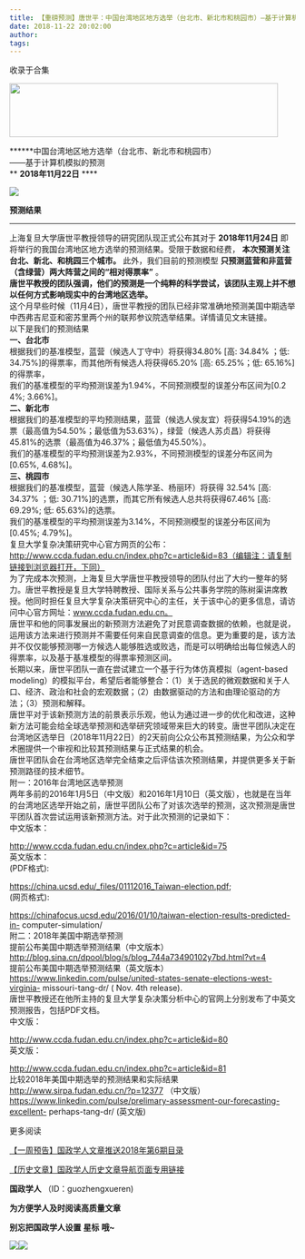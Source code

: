 ```yaml
---
title: 【重磅预测】唐世平：中国台湾地区地方选举（台北市、新北市和桃园市）—基于计算机模拟的预测
date: 2018-11-22 20:02:00
author: 
tags: 
---
```



收录于合集

<img src='/images/3503/2.gif' width='473' height='95' />

  

******中国台湾地区地方选举（台北市、新北市和桃园市）  
——基于计算机模拟的预测  
** **2018年11月22日** ****

![](/images/3503/3.jpeg)

 **预测结果**

  

 ****

上海复旦大学唐世平教授领导的研究团队现正式公布其对于 **2018年11月24日** 即将举行的我国台湾地区地方选举的预测结果。受限于数据和经费，
**本次预测关注台北、新北、和桃园三个城市。** 此外，我们目前的预测模型 **只预测蓝营和非蓝营（含绿营）两大阵营之间的“相对得票率”** 。  
 **唐世平教授的团队强调，他们的预测是一个纯粹的科学尝试，该团队主观上并不想以任何方式影响现实中的台湾地区选举。**  
这个月早些时候（11月4日），唐世平教授的团队已经非常准确地预测美国中期选举中西弗吉尼亚和密苏里两个州的联邦参议院选举结果。详情请见文末链接。  
以下是我们的预测结果  
 **一、台北市**  
根据我们的基准模型，蓝营（候选人丁守中）将获得34.80% [高: 34.84% ；低: 34.75%]的得票率，而其他所有候选人将获得65.20% [高:
65.25%；低: 65.16%]的得票率，  
我们的基准模型的平均预测误差为1.94%，不同预测模型的误差分布区间为[0.2 4%; 3.66%]。  
 **二、新北市**  
根据我们的基准模型的平均预测结果，蓝营（候选人侯友宜）将获得54.19%的选票（最高值为54.50%；最低值为53.63%），绿营（候选人苏贞昌）将获得45.81%的选票（最高值为46.37%；最低值为45.50%）。  
我们的基准模型的平均预测误差为2.93%，不同预测模型的误差分布区间为[0.65%, 4.68%]。  
 **三、桃园市**  
根据我们的基准模型，蓝营（候选人陈学圣、杨丽环）将获得 32.54% [高: 34.37% ；低:
30.71%]的选票，而其它所有候选人总共将获得67.46% [高: 69.29%; 低: 65.63%)的选票。  
我们的基准模型的平均预测误差为3.14%，不同预测模型的误差分布区间为[0.45%; 4.79%]。  
复旦大学复杂决策研究中心官方网页的公布：  
http://www.ccda.fudan.edu.cn/index.php?c=article&id=83（编辑注：请复制链接到浏览器打开，下同）  
为了完成本次预测，上海复旦大学唐世平教授领导的团队付出了大约一整年的努力。唐世平教授是复旦大学特聘教授、国际关系与公共事务学院的陈树渠讲席教授。他同时担任复旦大学复杂决策研究中心的主任，关于该中心的更多信息，请访问中心官方网址：www.ccda.fudan.edu.cn。  
唐世平和他的同事发展出的新预测方法避免了对民意调查数据的依赖，也就是说，运用该方法来进行预测并不需要任何来自民意调查的信息。更为重要的是，该方法并不仅仅能够预测哪一方候选人能够胜选或败选，而是可以明确给出每位候选人的得票率，以及基于基准模型的得票率预测区间。  
长期以来，唐世平团队一直在尝试建立一个基于行为体仿真模拟（agent-based
modeling）的模拟平台，希望后者能够整合：（1）关于选民的微观数据和关于人口、经济、政治和社会的宏观数据；（2）由数据驱动的方法和由理论驱动的方法；（3）预测和解释。  
唐世平对于该新预测方法的前景表示乐观，他认为通过进一步的优化和改进，这种新方法可能会给全球选举预测和选举研究领域带来巨大的转变。唐世平团队决定在台湾地区选举日（2018年11月22日）的2天前向公众公布其预测结果，为公众和学术圈提供一个审视和比较其预测结果与正式结果的机会。  
唐世平团队会在台湾地区选举完全结束之后评估该次预测结果，并提供更多关于新预测路径的技术细节。  
附一：2016年台湾地区选举预测  
两年多前的2016年1月5日（中文版）和2016年1月10日（英文版），也就是在当年的台湾地区选举开始之前，唐世平团队公布了对该次选举的预测，这次预测是唐世平团队首次尝试运用该新预测方法。对于此次预测的记录如下：  
中文版本：

http://www.ccda.fudan.edu.cn/index.php?c=article&id=75  
英文版本：  
(PDF格式):

https://china.ucsd.edu/_files/01112016_Taiwan-election.pdf;  
(网页格式):

https://chinafocus.ucsd.edu/2016/01/10/taiwan-election-results-predicted-in-
computer-simulation/  
附二：2018年美国中期选举预测  
提前公布美国中期选举预测结果（中文版本）  
http://blog.sina.cn/dpool/blog/s/blog_744a73490102y7bd.html?vt=4  
提前公布美国中期选举预测结果（英文版本）  
https://www.linkedin.com/pulse/united-states-senate-elections-west-virginia-
missouri-tang-dr/ ( Nov. 4th release).  
唐世平教授还在他所主持的复旦大学复杂决策分析中心的官网上分别发布了中英文预测报告，包括PDF文档。  
中文版：

http://www.ccda.fudan.edu.cn/index.php?c=article&id=80  
英文版：

http://www.ccda.fudan.edu.cn/index.php?c=article&id=81  
比较2018年美国中期选举的预测结果和实际结果  
http://www.sirpa.fudan.edu.cn/?p=12377 （中文版）  
https://www.linkedin.com/pulse/prelimary-assessment-our-forecasting-excellent-
perhaps-tang-dr/ (英文版)

  

  

更多阅读

[【一周预告】国政学人文章推送2018年第6期目录](http://mp.weixin.qq.com/s?__biz=MzI3MTYzMzE5Mw==&mid=2247487809&idx=1&sn=4437e6a71e49e302f0a35c6bd87f9a34&chksm=eb3f8f07dc480611eaf9af03a9945fadf78edac610c24ff2a4ecace810539c6a55372dcb4dcf&scene=21#wechat_redirect)  

[【历史文章】国政学人历史文章导航页面专用链接](http://mp.weixin.qq.com/s?__biz=MzI3MTYzMzE5Mw==&mid=2247487647&idx=4&sn=713bf729dca089516e8f304f88955380&chksm=eb3f8ed9dc4807cf89f3e211dd726289dd92edc62a6a8e19953bf2b366bbeffb59d285e95119&scene=21#wechat_redirect)  

  

  

 **国政学人** （ID：guozhengxueren)

  

 **为方便学人及时阅读高质量文章**

 **别忘把国政学人设置** **星标** **哦~**

![](/images/3503/4.gif)![](/images/3503/5.gif)

